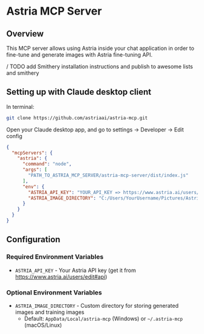 # Astria MCP Server

## Overview
This MCP server allows using Astria inside your chat application in order to fine-tune and generate images with Astria fine-tuning API.

/ TODO add Smithery installation instructions and publish to awesome lists and smithery

## Setting up with Claude desktop client
In terminal:
```bash
git clone https://github.com/astriaai/astria-mcp.git
```

Open your Claude desktop app, and go to settings -> Developer -> Edit config
```JSON
{
  "mcpServers": {
    "astria": {
      "command": "node",
      "args": [
        "PATH_TO_ASTRIA_MCP_SERVER/astria-mcp-server/dist/index.js"
      ],
      "env": {
        "ASTRIA_API_KEY": "YOUR_API_KEY => https://www.astria.ai/users/edit#api",
        "ASTRIA_IMAGE_DIRECTORY": "C:/Users/YourUsername/Pictures/Astria"  // Optional: Custom directory for storing images
      }
    }
  }
}
```

## Configuration

### Required Environment Variables

- `ASTRIA_API_KEY` - Your Astria API key (get it from https://www.astria.ai/users/edit#api)

### Optional Environment Variables

- `ASTRIA_IMAGE_DIRECTORY` - Custom directory for storing generated images and training images
  - Default: `AppData/Local/astria-mcp` (Windows) or `~/.astria-mcp` (macOS/Linux)

  